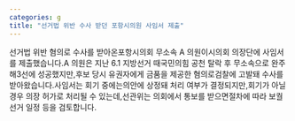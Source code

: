 ```yaml
---
categories: g
title: "선거법 위반 수사 받던 포항시의원 사임서 제출"
---
```

선거법 위반 혐의로 수사를 받아온포항시의회 무소속 A 의원이시의회 의장단에 사임서를 제출했습니다.A 의원은 지난 6.1 지방선거 때국민의힘 공천 탈락 후 무소속으로 완주해3선에 성공했지만,후보 당시 유권자에게 금품을 제공한 혐의로검찰에 고발돼 수사를 받아왔습니다.사임서는 회기 중에는의안에 상정돼 처리 여부가 결정되지만,회기가 아닐 경우 의장 허가로 처리될 수 있는데,선관위는 의회에서 통보를 받으면절차에 따라 보궐선거 일정 등을 검토합니다.